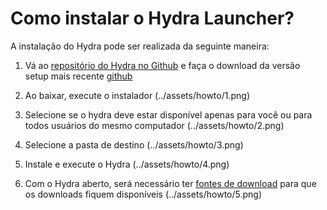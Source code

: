 # Como instalar o Hydra Launcher?

A instalação do Hydra pode ser realizada da seguinte maneira:

1. Vá ao [repositório do Hydra no Github](https://github.com/hydralauncher/hydra/releases/) e faça o download da versão setup mais recente
[github](../assets/howto/0.png)

2. Ao baixar, execute o instalador
(../assets/howto/1.png)

3. Selecione se o hydra deve estar disponível apenas para você ou para todos usuários do mesmo computador
(../assets/howto/2.png)

4. Selecione a pasta de destino
(../assets/howto/3.png)

5. Instale e execute o Hydra
(../assets/howto/4.png)

6. Com o Hydra aberto, será necessário ter [fontes de download]() para que os downloads fiquem disponíveis
(../assets/howto/5.png)